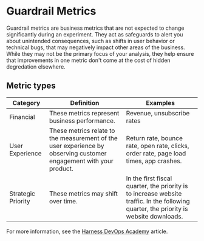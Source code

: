 # Guardrail Metrics

Guardrail metrics are business metrics that are not expected to change significantly during an experiment. They act as safeguards to alert you about unintended consequences, such as shifts in user behavior or technical bugs, that may negatively impact other areas of the business. While they may not be the primary focus of your analysis, they help ensure that improvements in one metric don't come at the cost of hidden degredation elsewhere.

## Metric types

| Category | Definition | Examples |
|---|---|---|
| Financial | These metrics represent business performance. | Revenue, unsubscribe rates |
| User Experience | These metrics relate to the measurement of the user experience by observing customer engagement with your product. | Return rate, bounce rate, open rate, clicks, order rate, page load times, app crashes. |
| Strategic Priority | These metrics may shift over time. | In the first fiscal quarter, the priority is to increase website traffic. In the following quarter, the priority is website downloads. |

For more information, see the [Harness DevOps Academy](https://www.harness.io/harness-devops-academy/guardrail-metrics) article.